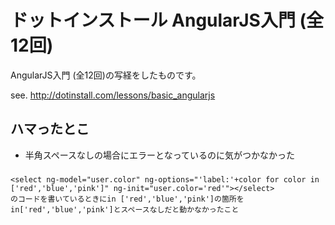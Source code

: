 # ドットインストール AngularJS入門 (全12回)

AngularJS入門 (全12回)の写経をしたものです。

see. http://dotinstall.com/lessons/basic_angularjs

## ハマったとこ
* 半角スペースなしの場合にエラーとなっているのに気がつかなかった

###
    <select ng-model="user.color" ng-options="'label:'+color for color in ['red','blue','pink']" ng-init="user.color='red'"></select>
    のコードを書いているときにin ['red','blue','pink']の箇所をin['red','blue','pink']とスペースなしだと動かなかったこと
